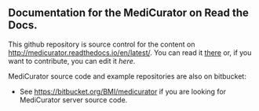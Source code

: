 ## Documentation for the MediCurator on Read the Docs.

This github repository is source control for the content on http://medicurator.readthedocs.io/en/latest/.  You can read it [there](http://medicurator.readthedocs.io/en/latest) or, if you want to contribute, you can edit it *here*.

MediCurator source code and example repositories are also on bitbucket:
* See https://bitbucket.org/BMI/medicurator if you are looking for MediCurator server source code.

